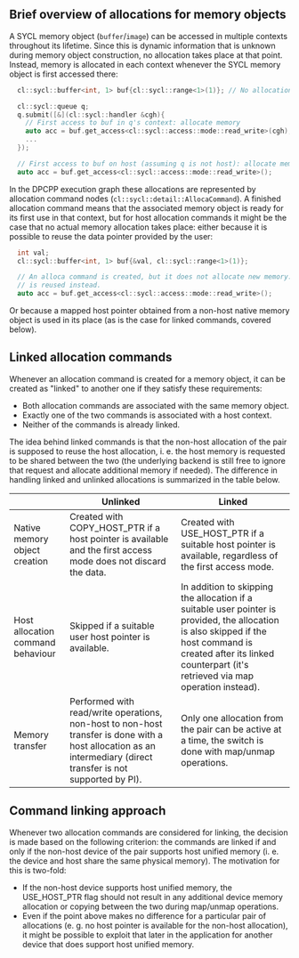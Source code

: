## Brief overview of allocations for memory objects

A SYCL memory object (`buffer`/`image`) can be accessed in multiple contexts
throughout its lifetime. Since this is dynamic information that is unknown
during memory object construction, no allocation takes place at that point.
Instead, memory is allocated in each context whenever the SYCL memory object
is first accessed there:

```C++
  cl::sycl::buffer<int, 1> buf{cl::sycl::range<1>(1)}; // No allocation here

  cl::sycl::queue q;
  q.submit([&](cl::sycl::handler &cgh){
    // First access to buf in q's context: allocate memory
    auto acc = buf.get_access<cl::sycl::access::mode::read_write>(cgh);
	...
  });

  // First access to buf on host (assuming q is not host): allocate memory
  auto acc = buf.get_access<cl::sycl::access::mode::read_write>();
```

In the DPCPP execution graph these allocations are represented by allocation
command nodes (`cl::sycl::detail::AllocaCommand`). A finished allocation
command means that the associated memory object is ready for its first use in
that context, but for host allocation commands it might be the case that no
actual memory allocation takes place: either because it is possible to reuse the
data pointer provided by the user:

```C++
  int val;
  cl::sycl::buffer<int, 1> buf{&val, cl::sycl::range<1>(1)};

  // An alloca command is created, but it does not allocate new memory: &val
  // is reused instead.
  auto acc = buf.get_access<cl::sycl::access::mode::read_write>();
```

Or because a mapped host pointer obtained from a non-host native memory object
is used in its place (as is the case for linked commands, covered below).

## Linked allocation commands

Whenever an allocation command is created for a memory object, it can be created
as "linked" to another one if they satisfy these requirements:
- Both allocation commands are associated with the same memory object.
- Exactly one of the two commands is associated with a host context.
- Neither of the commands is already linked.

The idea behind linked commands is that the non-host allocation of the pair is
supposed to reuse the host allocation, i. e. the host memory is requested to be
shared between the two (the underlying backend is still free to ignore that
request and allocate additional memory if needed). The difference in handling
linked and unlinked allocations is summarized in the table below.

|   | Unlinked | Linked |
| - | -------- | ------ |
| Native memory object creation | Created with COPY_HOST_PTR if a host pointer is available and the first access mode does not discard the data. | Created with USE_HOST_PTR if a suitable host pointer is available, regardless of the first access mode. |
| Host allocation command behaviour | Skipped if a suitable user host pointer is available. | In addition to skipping the allocation if a suitable user pointer is provided, the allocation is also skipped if the host command is created after its linked counterpart (it's retrieved via map operation instead). |
| Memory transfer | Performed with read/write operations, non-host to non-host transfer is done with a host allocation as an intermediary (direct transfer is not supported by PI). | Only one allocation from the pair can be active at a time, the switch is done with map/unmap operations. |

## Command linking approach

Whenever two allocation commands are considered for linking, the decision is
made based on the following criterion: the commands are linked if and only if
the non-host device of the pair supports host unified memory (i. e. the device
and host share the same physical memory). The motivation for this is two-fold:
- If the non-host device supports host unified memory, the USE_HOST_PTR flag
should not result in any additional device memory allocation or copying between
the two during map/unmap operations.
- Even if the point above makes no difference for a particular pair of
allocations (e. g. no host pointer is available for the non-host allocation),
it might be possible to exploit that later in the application for another device
that does support host unified memory.
